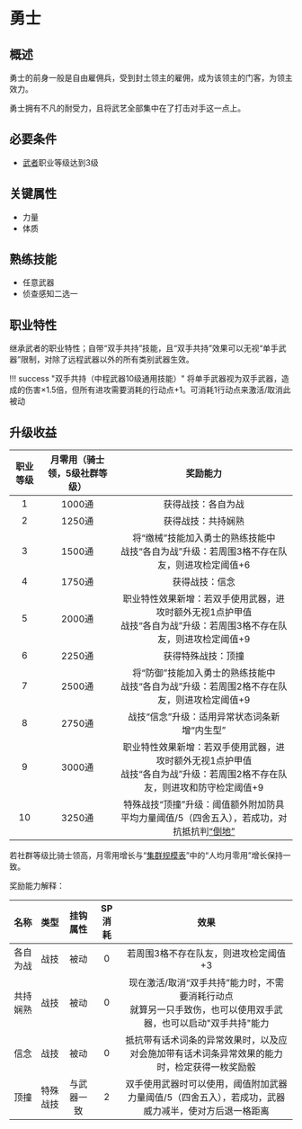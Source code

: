 # 勇士

## 概述

勇士的前身一般是自由雇佣兵，受到封土领主的雇佣，成为该领主的门客，为领主效力。

勇士拥有不凡的耐受力，且将武艺全部集中在了打击对手这一点上。

## 必要条件

* <a href="../../../basicJob/Warrior" target="_blank">武者</a>职业等级达到3级

## 关键属性

* 力量
* 体质

## 熟练技能

* 任意武器
* 侦查感知二选一
  
## 职业特性

继承武者的职业特性；自带“双手共持”技能，且“双手共持”效果可以无视“单手武器”限制，对除了远程武器以外的所有类别武器生效。

!!! success "双手共持（中程武器10级通用技能）"
    将单手武器视为双手武器，造成的伤害×1.5倍，但所有进攻需要消耗的行动点+1。可消耗1行动点来激活/取消此被动

## 升级收益

职业等级|月零用（骑士领，5级社群等级）|奖励能力
:--:|:--:|:--:
1|1000通|获得战技：各自为战
2|1250通|获得战技：共持娴熟
3|1500通|将“缴械”技能加入勇士的熟练技能中<br>战技“各自为战”升级：若周围3格不存在队友，则进攻检定阈值+6
4|1750通|获得战技：信念
5|2000通|职业特性效果新增：若双手使用武器，进攻时额外无视1点护甲值<br>战技“各自为战”升级：若周围3格不存在队友，则进攻检定阈值+9
6|2250通|获得特殊战技：顶撞
7|2500通|将“防御”技能加入勇士的熟练技能中<br>战技“各自为战”升级：若周围2格不存在队友，则进攻检定阈值+9
8|2750通|战技“信念”升级：适用异常状态词条新增“内生型”
9|3000通|职业特性效果新增：若双手使用武器，进攻时额外无视1点护甲值<br>战技“各自为战”升级：若周围2格不存在队友，则进攻和防守检定阈值+9
10|3250通|特殊战技“顶撞”升级：阈值额外附加防具平均力量阈值/5（四舍五入），若成功，对抗抵抗判<a href="../../../../status/normal/#倒地" target="_blank">“倒地”</a>

若社群等级比骑士领高，月零用增长与“<a href="../../../scaleList" target="_blank">集群规模表</a>”中的“人均月零用”增长保持一致。

奖励能力解释：

名称|类型|挂钩属性|SP消耗|效果
:--:|:--:|:--:|:--:|:--:
各自为战|战技|被动|0|若周围3格不存在队友，则进攻检定阈值+3
共持娴熟|战技|被动|0|现在激活/取消“双手共持”能力时，不需要消耗行动点<br>就算另一只手致伤，也可以使用双手武器，也可以启动"双手共持"能力
信念|战技|被动|0|抵抗带有话术词条的异常效果时，以及应对会施加带有话术词条异常效果的能力时，检定获得一枚奖励骰
顶撞|特殊战技|与武器一致|2|双手使用武器时可以使用，阈值附加武器力量阈值/5（四舍五入），若成功，武器威力减半，使对方后退一格距离

